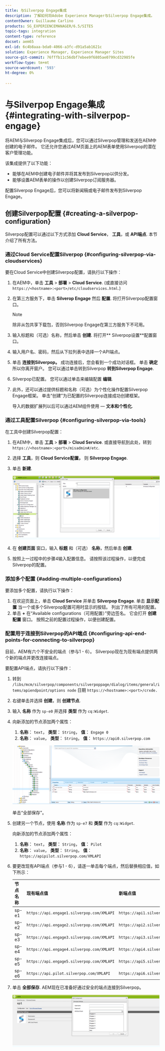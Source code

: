 ```yaml
---
title: 与Silverpop Engage集成
description: 了解如何将Adobe Experience Manager与Silverpop Engage集成。
contentOwner: Guillaume Carlino
products: SG_EXPERIENCEMANAGER/6.5/SITES
topic-tags: integration
content-type: reference
docset: aem65
exl-id: 6c4b8aaa-bda0-4066-a3fc-d91a5ab1621c
solution: Experience Manager, Experience Manager Sites
source-git-commit: 76fffb11c56dbf7ebee9f6805ae0799cd32985fe
workflow-type: tm+mt
source-wordcount: '593'
ht-degree: 0%

---
```


# 与Silverpop Engage集成{#integrating-with-silverpop-engage}

<!-- THIS ENTIRE TOPIC APPEARS OBSOLETE BECAUSE SILVERPOP NO LONGER EXISTS AND THERE ARE NO REDIRECTS FOR THE DOWNLOAD URL BELOW THAT IS 404.
>[!NOTE]
>
>Silverpop integration is **not** available out of the box. Download the Silverpop integration package `https://www.adobeaemcloud.com/content/marketplace/marketplaceProxy.html?packagePath=/content/companies/public/adobe/packages/aem620/product/cq-mcm-integrations-silverpop-content` from Package Share and install it on your instance. After you have installed the package, you can configure it as described in this document. -->

将AEM与Silverpop Engage集成后，您可以通过Silverpop管理和发送在AEM中创建的电子邮件。 它还允许您通过AEM页面上的AEM表单使用Silverpop的潜在客户管理功能。

该集成提供了以下功能：

* 能够在AEM中创建电子邮件并将其发布到Silverpop以供分发。
* 能够设置AEM表单的操作以创建Silverpop订阅服务器。

配置Silverpop Engage后，您可以将新闻稿或电子邮件发布到Silverpop Engage。

## 创建Silverpop配置 {#creating-a-silverpop-configuration}

Silverpop配置可以通过以下方式添加 **Cloud Service**， **工具**，或 **API端点**. 本节介绍了所有方法。

### 通过Cloud Service配置Silverpop {#configuring-silverpop-via-cloudservices}

要在Cloud Service中创建Silverpop配置，请执行以下操作：

1. 在AEM中，单击 **工具** > **部署** > **Cloud Service**. (或直接访问 `https://<hostname>:<port>/etc/cloudservices.html`.)
1. 在第三方服务下，单击 **Silverop Engage** 然后 **配置**. 将打开Silverpop配置窗口。

   >[!NOTE]
   >
   >除非从包共享下载包，否则Silverpop Engage在第三方服务下不可用。

1. 输入标题和（可选）名称，然后单击 **创建**. 将打开** Silverpop设置**配置窗口。
1. 输入用户名、密码，然后从下拉列表中选择一个API端点。
1. 单击 **连接到Silverpop。** 成功连接后，您会看到一个成功对话框。 单击 **确定** 所以你离开窗户。 您可以通过单击转到Silverpop **转到Silverpop Engage**.
1. Silverpop已配置。 您可以通过单击来编辑配置 **编辑**.
1. 此外，还可以通过提供标题和名称（可选）为个性化操作配置Silverpop Engage框架。 单击“创建”为已配置的Silverpop连接成功创建框架。

   导入的数据扩展列以后可以通过AEM组件使用 —  **文本和个性化**.

### 通过工具配置Silverpop {#configuring-silverpop-via-tools}

在工具中创建Silverpop配置：

1. 在AEM中，单击 **工具** > **部署** > **Cloud Service**. 或直接导航到此处，转到 `https://<hostname>:<port>/misadmin#/etc`.
1. 选择 **工具**，则 **Cloud Service配置，** 则 **Silverpop Engage**.
1. 单击 **新建**.

   ![chlimage_1-6](assets/chlimage_1-6.jpeg)

1. 在 **创建页面** 窗口，输入 **标题** 和（可选） **名称**，然后单击 **创建**.
1. 按照上一过程中的步骤4输入配置信息。 请按照该过程操作，以便完成Silverpop的配置。

### 添加多个配置 {#adding-multiple-configurations}

要添加多个配置，请执行以下操作：

1. 在欢迎页面上，单击 **Cloud Service** 并单击 **Silverpop Engage**. 单击 **显示配置** 当一个或多个Silverpop配置可用时显示的按钮。 列出了所有可用的配置。
1. 单击 **+** 在“Available configurations（可用配置）”旁边签名。 它会打开 **创建配置** 窗口。 按照之前的配置过程操作，以便创建配置。

### 配置用于连接到Silverpop的API端点 {#configuring-api-end-points-for-connecting-to-silverpop}

目前，AEM有六个不安全的端点（参与1 - 6）。 Silverpop现在为现有端点提供两个新的端点并更改连接端点。

要配置API端点，请执行以下操作：

1. 转到 `/libs/mcm/silverpop/components/silverpoppage/dialog/items/general/items/apiendpoint/options node` 日期 `https://<hostname>:<port>/crxde.`
1. 右键单击并选择 **创建**，则 **创建节点**.
1. 输入 **名称** 作为 `sp-e0` 并选择 **类型** 作为 `cq:Widget`.
1. 向新添加的节点添加两个属性：

   1. **名称**： `text`， **类型**： `String`， **值**： `Engage 0`
   1. **名称**： `value`， **类型**： `String`， **值**： `https://api0.silverpop.com`

   ![chlimage_1-42](assets/chlimage_1-42.png)

   单击“全部保存”。

1. 创建另一个节点，使用 **名称** 作为 `sp-e7` 和 **类型** 作为 `cq:Widget`.

   向新添加的节点添加两个属性：

   1. **名称**： `text`， **类型**： `String`， **值**： `Pilot`
   1. **名称**： `value`， **类型**： `String`， **值**： `https://apipilot.silverpop.com/XMLAPI`

1. 要更改现有API端点（参与1 - 6），请逐一单击每个端点，然后替换相应值，如下所示：

   | **节点名称** | **现有端点值** | **新端点值** |
   |---|---|---|
   | sp-e1 | `https://api.engage1.silverpop.com/XMLAPI` | `https://api1.silverpop.com` |
   | sp-e2 | `https://api.engage2.silverpop.com/XMLAPI` | `https://api2.silverpop.com` |
   | sp-e3 | `https://api.engage3.silverpop.com/XMLAPI` | `https://api3.silverpop.com` |
   | sp-e4 | `https://api.engage4.silverpop.com/XMLAPI` | `https://api4.silverpop.com` |
   | sp-e5 | `https://api.engage5.silverpop.com/XMLAPI` | `https://api5.silverpop.com` |
   | sp-e6 | `https://api.pilot.silverpop.com/XMLAPI` | `https://api6.silverpop.com` |

1. 单击 **全部保存**. AEM现在已准备好通过安全的端点连接到Silverpop。

   ![chlimage_1-7](assets/chlimage_1-7.jpeg)
